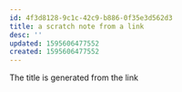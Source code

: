 ```yaml
---
id: 4f3d8128-9c1c-42c9-b886-0f35e3d562d3
title: a scratch note from a link
desc: ''
updated: 1595606477552
created: 1595606477552
---
```


The title is generated from the link